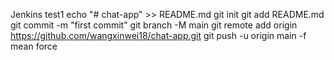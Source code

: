 Jenkins test1
echo "# chat-app" >> README.md
git init
git add README.md
git commit -m "first commit"
git branch -M main
git remote add origin https://github.com/wangxinwei18/chat-app.git
git push -u origin main
-f mean force
